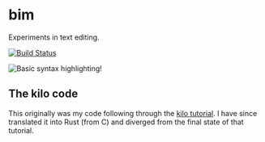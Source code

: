 # bim

Experiments in text editing.

[![Build Status](https://travis-ci.org/wjlroe/bim.svg?branch=master)](https://travis-ci.org/wjlroe/bim)

![Basic syntax highlighting!](https://i.imgur.com/uSDZ2Wn.png)

## The kilo code

This originally was my code following through the [kilo tutorial](http://viewsourcecode.org/snaptoken/kilo/).
I have since translated it into Rust (from C) and diverged from the final
state of that tutorial.
